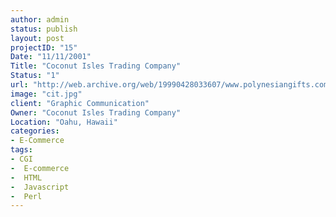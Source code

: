 ```yaml
--- 
author: admin
status: publish
layout: post
projectID: "15"
Date: "11/11/2001"
Title: "Coconut Isles Trading Company"
Status: "1"
url: "http://web.archive.org/web/19990428033607/www.polynesiangifts.com/"
image: "cit.jpg"
client: "Graphic Communication"
Owner: "Coconut Isles Trading Company"
Location: "Oahu, Hawaii"
categories:
- E-Commerce
tags:
- CGI
-  E-commerce
-  HTML
-  Javascript
-  Perl
--- 
```


